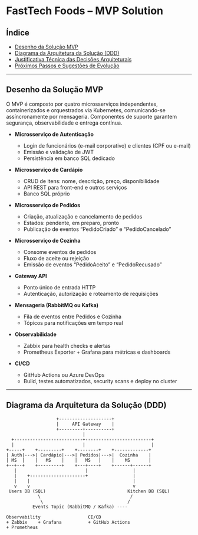 # FastTech Foods – MVP Solution

## Índice

- [Desenho da Solução MVP](#desenho-da-solução-mvp)  
- [Diagrama da Arquitetura da Solução (DDD)](#diagrama-da-arquitetura-da-solução-ddd)  
- [Justificativa Técnica das Decisões Arquiteturais](#justificativa-técnica-das-decisoes-arquiteturais)  
- [Próximos Passos e Sugestões de Evolução](#próximos-passos-e-sugestões-de-evolução)  

---

## Desenho da Solução MVP

O MVP é composto por quatro microsserviços independentes, containerizados e orquestrados via Kubernetes, comunicando-se assíncronamente por mensageria. Componentes de suporte garantem segurança, observabilidade e entrega contínua.

- **Microsserviço de Autenticação**  
  - Login de funcionários (e-mail corporativo) e clientes (CPF ou e-mail)  
  - Emissão e validação de JWT  
  - Persistência em banco SQL dedicado  

- **Microsserviço de Cardápio**  
  - CRUD de itens: nome, descrição, preço, disponibilidade  
  - API REST para front-end e outros serviços  
  - Banco SQL próprio  

- **Microsserviço de Pedidos**  
  - Criação, atualização e cancelamento de pedidos  
  - Estados: pendente, em preparo, pronto  
  - Publicação de eventos “PedidoCriado” e “PedidoCancelado”  

- **Microsserviço de Cozinha**  
  - Consome eventos de pedidos  
  - Fluxo de aceite ou rejeição  
  - Emissão de eventos “PedidoAceito” e “PedidoRecusado”  

- **Gateway API**  
  - Ponto único de entrada HTTP  
  - Autenticação, autorização e roteamento de requisições  

- **Mensageria (RabbitMQ ou Kafka)**  
  - Fila de eventos entre Pedidos e Cozinha  
  - Tópicos para notificações em tempo real  

- **Observabilidade**  
  - Zabbix para health checks e alertas  
  - Prometheus Exporter + Grafana para métricas e dashboards  

- **CI/CD**  
  - GitHub Actions ou Azure DevOps  
  - Build, testes automatizados, security scans e deploy no cluster  

---

## Diagrama da Arquitetura da Solução (DDD)

```ascii
                   +--------------------+
                   |     API Gateway    |
                   +---------+----------+
                             |
  +--------------------------+-------------------------+
  |                          |                         |
+-----+    +---------+    +--------+    +-------------+
| Auth|--->| Cardápio|--->| Pedidos|--->|  Cozinha    |
| MS  |    |   MS    |    |   MS   |    |    MS       |
+--+--+    +---------+    +---+----+    +------+------+
   |                          |                 |
   |    +---------------------+                 |
   |    |                                       |
   v    v                                       v
 Users DB (SQL)                               Kitchen DB (SQL)
            \                                  /
             \                                /
          Events Topic (RabbitMQ / Kafka) ----

Observability                  CI/CD
+ Zabbix    + Grafana          + GitHub Actions
+ Prometheus
